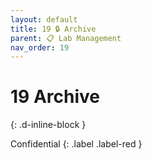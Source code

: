 ```yaml
---
layout: default
title: 19 🔒 Archive
parent: 📋 Lab Management
nav_order: 19
---
```


# 19 Archive
{: .d-inline-block }

Confidential
{: .label .label-red }
